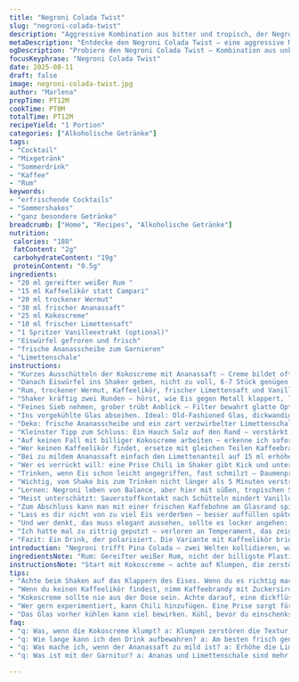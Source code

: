 ```yaml
---
title: "Negroni Colada Twist"
slug: "negroni-colada-twist"
description: "Aggressive Kombination aus bitter und tropisch, der Negroni bekommt eine Pina Colada Attitüde. Weniger Gin, mehr Rum, Kaffee statt Campari, ein Winzererschmäh dazu. Tropisch scharf dank Limette, Vanille im Rücken, cremig und doch schlank. Fast wie Urlaub in der Tasse, aber mit ernstem Biss. Nicht für zarte Gemüter, eher für Typen mit Hamburger Hafen in der Seele. Jede Zutat zählt, keine vorhandenheitsargendwas. Leichter Chaos in der Zubereitung, aber logisch. Aromatik auf den Punkt, nie langweilig. Im Glas verbindet sich die Welt. "
metaDescription: "Entdecke den Negroni Colada Twist – eine aggressive Mischung aus bitter und tropisch, die dich in die Karibik entführt."
ogDescription: "Probiere den Negroni Colada Twist – Kombination aus unkonventionell, stark und geschmackvoll. Ein Drink für wahre Genießer."
focusKeyphrase: "Negroni Colada Twist"
date: 2025-08-11
draft: false
image: negroni-colada-twist.jpg
author: "Marlena"
prepTime: PT12M
cookTime: PT0M
totalTime: PT12M
recipeYield: "1 Portion"
categories: ["Alkoholische Getränke"]
tags:
- "Cocktail"
- "Mixgetränk"
- "Sommerdrink"
- "Kaffee"
- "Rum"
keywords:
- "erfrischende Cocktails"
- "Sommershakes"
- "ganz besondere Getränke"
breadcrumb: ["Home", "Recipes", "Alkoholische Getränke"]
nutrition: 
 calories: "180"
 fatContent: "2g"
 carbohydrateContent: "19g"
 proteinContent: "0.5g"
ingredients:
- "20 ml gereifter weißer Rum "
- "15 ml Kaffeelikör statt Campari"
- "20 ml trockener Wermut"
- "30 ml frischer Ananassaft"
- "25 ml Kokoscreme"
- "10 ml frischer Limettensaft"
- "1 Spritzer Vanilleextrakt (optional)"
- "Eiswürfel gefroren und frisch"
- "frische Ananasscheibe zum Garnieren"
- "Limettenschale"
instructions:
- "Kurzes Ausschütteln der Kokoscreme mit Ananassaft – Creme bildet oft Klumpen, will glatt und dickflüssig sein – bisschen blubbert es, wenn zu lange geschüttelt, also mäßig."
- "Danach Eiswürfel ins Shaker geben, nicht zu voll, 6-7 Stück genügen."
- "Rum, trockener Wermut, Kaffeelikör, frischer Limettensaft und Vanille spritzen dazu."
- "Shaker kräftig zwei Runden – hörst, wie Eis gegen Metall klappert, lauschen – so knackig, dass es außen kühl wird. Zu lang verwässert, zu kurz nicht kühlt genug."
- "Feines Sieb nehmen, grober trübt Anblick – Filter bewahrt glatte Optik, Stückchen verträgt kein Drink mit Stil."
- "Ins vorgekühlte Glas abseihen. Ideal: Old-Fashioned Glas, dickwandig, Gewicht in der Hand."
- "Deko: frische Ananasscheibe und ein zart verzwirbelter Limettenschale. Aromatisch, damit Nase schon parat für das, was folgt."
- "Kleinster Tipp zum Schluss: Ein Hauch Salz auf den Rand – verstärkt alle Aromen, macht sogar das Dunkle der Kaffeebitterkeit runder."
- "Auf keinen Fall mit billiger Kokoscreme arbeiten – erkenne ich sofort am hauchiger Nachgeschmack, der stört."
- "Wer keinen Kaffeelikör findet, ersetze mit gleichen Teilen Kaffeebrandy und ein Teelöffel Zuckersirup. Süße muss sitzen."
- "Bei zu mildem Ananassaft einfach den Limettenanteil auf 15 ml erhöhen, bringt mehr Frische und Balance."
- "Wer es verrückt will: eine Prise Chili im Shaker gibt Kick und unterstreicht bitter-tropische Noten."
- "Trinken, wenn Eis schon leicht angegriffen, fast schmilzt – Daumenprobe: Fingerkälte außen am Glas, aber nicht Wasserfilm."
- "Wichtig, vom Shake bis zum Trinken nicht länger als 5 Minuten verstreichen lassen, sonst zerläuft die Geschmackskomposition."
- "Lernen: Negroni leben von Balance, aber hier mit süßen, tropischen Sprengkraft. Niemals mehr als 5 Zutaten tauschen. Sonst wird aus Cocktail Kunstwerk einfach Sirup-Katastrophe."
- "Meist unterschätzt: Sauerstoffkontakt nach Schütteln mindert Vanillenoten, deshalb zügig servieren."
- "Zum Abschluss kann man mit einer frischen Kaffebohne am Glasrand spielen – ist natürlich Show, aber gibt Aroma noch einmal kleinen wumms zum Eftertrunk."
- "Lass es dir nicht von zu viel Eis verderben – besser auffüllen später, als zugewasserter Drink."
- "Und wer denkt, das muss elegant aussehen, sollte es locker angehen: Etwas unordendlicher Rand, bisschen Saftrest am Glasrand – hat Charakter, das spürt man vor dem ersten Schluck."
- "Ich hatte mal zu zittrig geputzt – verloren an Temperament, das zeigt, wie wichtig der letzte Akt ist."
- "Fazit: Ein Drink, der polarisiert. Die Variante mit Kaffeelikör bringt Erde ins Tropische, hält bitter, süß, fruchtig zusammen. Ein mutiger Versuch, exotische Nächte in der Flasche. Immer wieder spannend, selten langweilig."
introduction: "Negroni trifft Pina Colada – zwei Welten kollidieren, was daraus wird? Barzeugs, das gern wagen, scheuen aber selten. Ich übrigens, damals beim ersten Mix, dachte: 'Kaffee? Wirklich?' Doch falsch gedacht. Der bittere Kaffeelikör ersetzt Campari, vielschichtig, dunkel, weich zugleich. Kokoscreme darf weniger süß sein, braucht Limettensäure dagegen. Ananas bringt Frische, aber keine Kindheitserinnerungsgedöns, mehr Hitzeschlag in Cuba. Schwieriger Balanceakt – jeder Gramm zu viel oder wenig kippt den Auftritt. So ist der Drink eher Haltung als Zuckerschock. Wichtig: Gestürzte Reihenfolge, frischer Limettensaft nicht zu spät, sonst bitter. Vorher rumzuschütten wäre Verbrechen, schmeckt ganz anders. Feine Tricks aus dem langen Lernen, viel in der Flasche, wenig im Rezept. Für Durchgebissene, jene, die mehr wollen als Standard, ein Mix, der poliert wird mit Mut und Hand, nicht Maschinen, die fröhlich durcheinanderwirbeln."
ingredientsNote: "Rum: Gereifter weißer Rum, nicht der billigste Plastikklotz aus dem Supermarkt. Achte auf Noten von Vanille, Karamell, nicht zu süß. Kaffeelikör darf nicht zu süß sein, sonst wird der Cocktail flach, Lieblingssorte probieren. Ersatz: Kaffeebrandy plus Zuckersirup, Grundregel Süße balancieren. Wermut: Trockener bringt das Herbale, kein süßer Rosso. Kokoscreme nicht die aus der Dose, die pure Creme, dick, gut schüttelbar. Ananassaft frischpressen oder Qualität wählen – keine Siruppampe. Limettensaft lieber frisch als aus der Flasche, da zeigt er sich zackig. Vanilleexktrakt ist optional – für das Unerwartete und harmonische Bassinstrument. Eis: Große Würfel, müssen langsam schmelzen, sonst wässrig. Wer zu Hause nicht Shaker hat: fest verschließbares Glas oder Twist, geht notfalls auch mit Löffel ordentlich rühren, aber nicht zu lange. "
instructionsNote: "Start mit Kokoscreme – achte auf Klumpen, die zerstören Textur und Lippengefühl, fallt nicht auf billige Tricks rein, lieber vorher verklumpen und kurz auftauchen. Shaken: Timing ist echtes Gefühlssache. Hör genau aufs Klangbild, Eis gegen Metall, der Rhythmus zeigt dir die Temperatur. Wart nicht zu lange, sonst verliert der Drink Finesse durch Wasserzugabe. Durch feines Sieb schütten, sonst schmeckt es wild. Garnitur ist mehr als Deko – Ananas und Limettenschale geben aromatische Vorfreude, die Nase trinkt mit. Salz am Glasrand? Macht einen Unterschied, gerade bei bitteren Aromen – probieren, schmeckt anders. Wer kühler will: Glas vorher kühlen, besser als Eisberg an Bord zu haben. Klarheit vor Masse. Beim Einschenken nicht herumpanschen, halte Stil und Präzision. Gemischtes Timing: Vom ersten Shake bis zum Servieren maximal sieben Minuten, sonst schmeckt es alt. Kleine Extras wie frische Kaffebohne am Rand? Show, darf aber nicht vergessen werden. Wer keinen Vanilleextrakt hat, verwende stattdessen einen Tropfen Ahornsirup, bringt auch Süße und Fülle. Zu viel Eis verwässert schnell, deshalb lieber später noch nachfüllen, perfekter Biss will Bewusstsein."
tips:
- "Achte beim Shaken auf das Klappern des Eises. Wenn du es richtig machst, wirst du ein knackiges Geräusch hören. Zu lang, und es wird wässrig. Timing ist entscheidend."
- "Wenn du keinen Kaffeelikör findest, nimm Kaffeebrandy mit Zuckersirup. Das gibt dir die notwendige Süße und den Geschmack. Andernfalls wird der Drink zu flach."
- "Kokoscreme sollte nie aus der Dose sein. Achte darauf, eine dickflüssige, reine Creme zu verwenden. Das ist wichtig für die Textur und das Mundgefühl des Cocktails. Billige Produkte hinterlassen häufig einen unangenehmen Nachgeschmack."
- "Wer gern experimentiert, kann Chili hinzufügen. Eine Prise sorgt für einen unerwarteten Kick, hebt die tropischen Noten an und intensiviert die Bitterkeit. Übertreibe jedoch nicht, ein bisschen reicht."
- "Das Glas vorher kühlen kann viel bewirken. Kühl, bevor du einschenkst. Dadurch bleibt das Getränk länger frisch und der Genuss wird angenehmer. Eis nachfüllen ist besser, als einen wässrigen Drink zu bekommen."
faq:
- "q: Was, wenn die Kokoscreme klumpt? a: Klumpen zerstören die Textur, mach sie vorher weich. Leicht schütteln hilft. Macht den Drink cremiger."
- "q: Wie lange kann ich den Drink aufbewahren? a: Am besten frisch genießen. Nach ein paar Minuten verfliegt der Geschmack. Versuche, den Mix schnell zu servieren, um Aromaverlust zu vermeiden."
- "q: Was mache ich, wenn der Ananassaft zu mild ist? a: Erhöhe die Limettenmenge auf 15 ml. Mehr Frische, mehr Säure. Der Drink wird lebendiger."
- "q: Was ist mit der Garnitur? a: Ananas und Limettenschale sind mehr als nur Deko. Sie verleihen dem Drink Aromen, die das Erlebnis intensivieren. Frische ist hier der Schlüssel."

---
```

